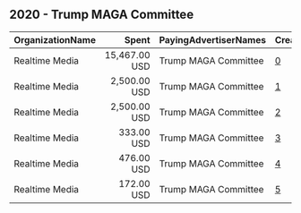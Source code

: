 ## 2020 - Trump MAGA Committee 
|OrganizationName|Spent|PayingAdvertiserNames|CreativeUrls|Impressions|Genders|AgeBrackets|CountryCodes|BillingAddresses|CandidateBallotInformation|
|:---|---:|:---|:---|---:|:---|:---|:---|:---|:---|
|Realtime Media|15,467.00 USD|Trump MAGA Committee|[0](https://www.snap.com/political-ads/asset/c6bf7060bac5c83a01941c4136e83d1f13605ba52d9425eea205aa54b1fc5a85?mediaType=jpg)|11,235,849||18+|united states|"P.O. Box 13410,Arlington,22219,US"||
|Realtime Media|2,500.00 USD|Trump MAGA Committee|[1](https://www.snap.com/political-ads/asset/203e43880acbd17aa86ba1f210fdec37342fcd94ae129c8473640a194101461d?mediaType=mp4)|889,493||18+|united states|"P.O. Box 13410,Arlington,22219,US"|Donald J Trump|
|Realtime Media|2,500.00 USD|Trump MAGA Committee|[2](https://www.snap.com/political-ads/asset/203e43880acbd17aa86ba1f210fdec37342fcd94ae129c8473640a194101461d?mediaType=mp4)|620,913||18+|united states|"P.O. Box 13410,Arlington,22219,US"|Donald J Trump|
|Realtime Media|333.00 USD|Trump MAGA Committee|[3](https://www.snap.com/political-ads/asset/c6bf7060bac5c83a01941c4136e83d1f13605ba52d9425eea205aa54b1fc5a85?mediaType=jpg)|338,882||18+|united states|"P.O. Box 13410,Arlington,22219,US"||
|Realtime Media|476.00 USD|Trump MAGA Committee|[4](https://www.snap.com/political-ads/asset/938b2ef6b594c7d48556b87f50fec6f6674b1daff132637b8732cf40fb9e6639?mediaType=jpg)|327,527||18+|united states|"P.O. Box 13410,Arlington,22219,US"||
|Realtime Media|172.00 USD|Trump MAGA Committee|[5](https://www.snap.com/political-ads/asset/938b2ef6b594c7d48556b87f50fec6f6674b1daff132637b8732cf40fb9e6639?mediaType=jpg)|215,445||18+|united states|"P.O. Box 13410,Arlington,22219,US"||
